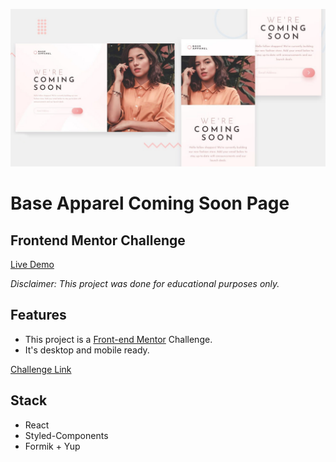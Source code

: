 <a href="https://frontendmentor-03-bacsp.netlify.app/"><img src="./github_assets/FM_Showcase_BACSP.jpg" width="auto" height="auto"></a>

# Base Apparel Coming Soon Page

## Frontend Mentor Challenge

[Live Demo](https://frontendmentor-03-bacsp.netlify.app/)

_Disclaimer: This project was done for educational purposes only._

## Features

- This project is a [Front-end Mentor](https://www.frontendmentor.io/) Challenge.
- It's desktop and mobile ready.

[Challenge Link](https://www.frontendmentor.io/challenges/base-apparel-coming-soon-page-5d46b47f8db8a7063f9331a0)

## Stack

- React
- Styled-Components
- Formik + Yup
